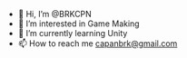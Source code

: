- 👋 Hi, I’m @BRKCPN
- 👀 I’m interested in Game Making
- 🌱 I’m currently learning Unity
- 📫 How to reach me capanbrk@gmail.com


<!---
BRKCPN/BRKCPN is a ✨ special ✨ repository because its `README.md` (this file) appears on your GitHub profile.
You can click the Preview link to take a look at your changes.
--->
